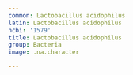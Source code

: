 ```yaml
---
common: Lactobacillus acidophilus
latin: Lactobacillus acidophilus
ncbi: '1579'
title: Lactobacillus acidophilus
group: Bacteria
image: .na.character

---
```

